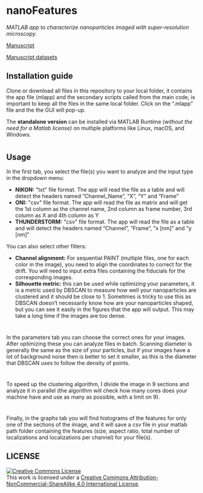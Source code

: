 # nanoFeatures
_MATLAB app to characterize nanoparticles imaged with super-resolution microscopy._

[Manuscript](https://www.biorxiv.org/content/10.1101/2024.02.12.579898v1)

[Manuscript datasets](https://zenodo.org/records/10610875 "nanoFeatures datasets")

## Installation guide
Clone or download all files in this repository to your local folder, it contains the app file (mlapp) and the secondary scripts called from the main code, is important to keep all the files in the same local folder. Click on the “.mlapp” file and the the GUI will pop-up.

The __standalone version__ can be installed via MATLAB Runtime _(without the need for a Matlab license)_ on multiple platforms like Linux, macOS, and Windows.
#
## Usage
In the first tab, you select the file(s) you want to analyze and the input type in the dropdown menu:

* __NIKON:__ "txt" file format. The app will read the file as a table and will detect the headers named “Channel_Name”, “X”, “Y” and “Frame”
*	__ONI:__ "csv" file format. The app will read the file as matrix and will get the 1st column as the channel name, 2nd column as frame number, 3rd column as X and 4th column as Y
*	__THUNDERSTORM:__ "csv" file format. The app will read the file as a table and will detect the headers named “Channel”, “Frame”, “x [nm]” and “y [nm]” 

You can also select other filters:

* __Channel alignment:__ For sequential PAINT (multiple files, one for each color in the image), you need to align the coordinates to correct for the drift. You will need to input extra files containing the fiducials for the corresponding images.
* __Silhouette metric:__ this can be used while optimizing your parameters, it is a metric used by DBSCAN to measure how well your nanoparticles are clustered and it should be close to 1. Sometimes is tricky to use this as DBSCAN doesn’t necessarily know how are your nanoparticles shaped, but you can see it easily in the figures that the app will output. This may take a long time if the images are too dense.
#
In the parameters tab you can choose the correct ones for your images. After optimizing these you can analyze files in batch. Scanning diameter is generally the same as the size of your particles, but if your images have a lot of background noise then is better to set it smaller, as this is the diameter that DBSCAN uses to follow the density of points.
#
To speed up the clustering algorithm, I divide the image in 9 sections and analyze it in parallel (the algorithm will check how many cores does your machine have and use as many as possible, with a limit on 9). 
#
Finally, in the graphs tab you will find histograms of the features for only one of the sections of the image, and it will save a csv file in your matlab path folder containing the features (size, aspect ratio, total number of localizations and localizations per channel) for your file(s).

## LICENSE

<a rel="license" href="http://creativecommons.org/licenses/by-nc-sa/4.0/"><img alt="Creative Commons License" style="border-width:0" src="https://i.creativecommons.org/l/by-nc-sa/4.0/88x31.png" /></a><br />This work is licensed under a <a rel="license" href="http://creativecommons.org/licenses/by-nc-sa/4.0/">Creative Commons Attribution-NonCommercial-ShareAlike 4.0 International License</a>.
